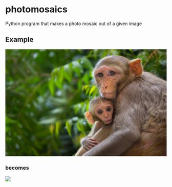 # photomosaics
Python program that makes a photo mosaic out of a given image

## Example
<img src="https://raw.githubusercontent.com/ZENALC/photomosaics/master/Images/monkey.jpg"></img>

### becomes
<img src="https://raw.githubusercontent.com/ZENALC/photomosaics/master/Images/monkey-mosaic.jpg"></img>
